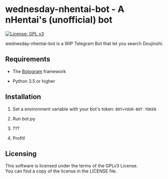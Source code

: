 
# wednesday-nhentai-bot - A nHentai's (unofficial) bot

  

[![License: GPL v3](https://img.shields.io/badge/License-GPL%20v3-blue.svg)](https://www.gnu.org/licenses/gpl-3.0)

  

wednesday-nhentai-bot is a WIP Telegram Bot that let you search Doujinshi.

  
  

## Requirements

  

- The [Botogram](https://github.com/python-botogram/botogram) framework

- Python 3.5 or higher

  
  

## Installation

  

1. Set a environment variable with your bot's token: `BOT=YOUR-BOT-TOKEN`

2. Run bot.py

3. ???

4. Profit!



## Licensing

This software is licensed under the terms of the GPLv3 License.  
You can find a copy of the license in the LICENSE file.
